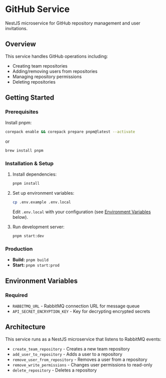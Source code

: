 # GitHub Service

NestJS microservice for GitHub repository management and user invitations.

## Overview

This service handles GitHub operations including:
- Creating team repositories
- Adding/removing users from repositories
- Managing repository permissions
- Deleting repositories

## Getting Started

### Prerequisites

Install pnpm:

```bash
corepack enable && corepack prepare pnpm@latest --activate
```

or

```bash
brew install pnpm
```

### Installation & Setup

1. Install dependencies:

   ```bash
   pnpm install
   ```

2. Set up environment variables:

   ```bash
   cp .env.example .env.local
   ```

   Edit `.env.local` with your configuration (see [Environment Variables](#environment-variables) below).

3. Run development server:

   ```bash
   pnpm start:dev
   ```

### Production

- **Build:** `pnpm build`
- **Start:** `pnpm start:prod`

## Environment Variables

### Required

- `RABBITMQ_URL` - RabbitMQ connection URL for message queue
- `API_SECRET_ENCRYPTION_KEY` - Key for decrypting encrypted secrets

## Architecture

This service runs as a NestJS microservice that listens to RabbitMQ events:

- `create_team_repository` - Creates a new team repository
- `add_user_to_repository` - Adds a user to a repository
- `remove_user_from_repository` - Removes a user from a repository
- `remove_write_permissions` - Changes user permissions to read-only
- `delete_repository` - Deletes a repository
